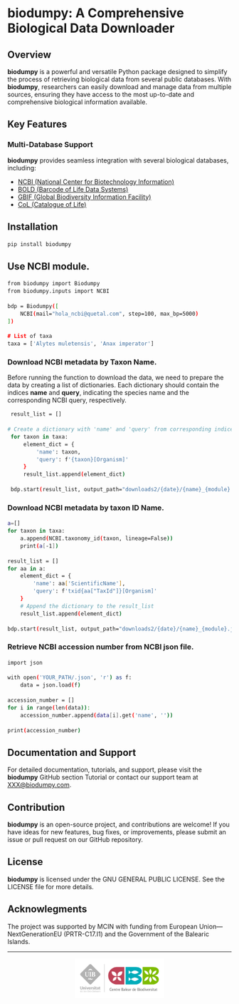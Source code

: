 # biodumpy: A Comprehensive Biological Data Downloader

## Overview
**biodumpy** is a powerful and versatile Python package designed to simplify the process of retrieving biological data 
from several public databases. 
With **biodumpy**, researchers can easily download and manage data from multiple sources, ensuring they have access to 
the most up-to-date and comprehensive biological information available.


## Key Features

### Multi-Database Support 
**biodumpy** provides seamless integration with several biological databases, including:

- [NCBI (National Center for Biotechnology Information)](https://www.ncbi.nlm.nih.gov)
- [BOLD (Barcode of Life Data Systems)](https://boldsystems.org/)
- [GBIF (Global Biodiversity Information Facility)](https://www.gbif.org/)
- [CoL (Catalogue of Life)](https://catalogueoflife.org/)


## Installation
```bash
pip install biodumpy
```


## Use NCBI module.
```bash
from biodumpy import Biodumpy
from biodumpy.inputs import NCBI

bdp = Biodumpy([
	NCBI(mail="hola_ncbi@quetal.com", step=100, max_bp=5000)
])

# List of taxa
taxa = ['Alytes muletensis', 'Anax imperator']
```


### Download NCBI metadata by Taxon Name.
Before running the function to download the data, we need to prepare the data by creating a list of dictionaries. 
Each dictionary should contain the indices **name** and **query**, indicating the species name and the corresponding 
NCBI query, respectively.
```bash
 result_list = []

# Create a dictionary with 'name' and 'query' from corresponding indices
 for taxon in taxa:
     element_dict = {
         'name': taxon,
         'query': f'{taxon}[Organism]'
     }
     result_list.append(element_dict)

 bdp.start(result_list, output_path="downloads2/{date}/{name}_{module}.json")
```


### Download NCBI metadata by taxon ID Name.
```bash
a=[]
for taxon in taxa:
    a.append(NCBI.taxonomy_id(taxon, lineage=False))
    print(a[-1])

result_list = []
for aa in a:
    element_dict = {
        'name': aa['ScientificName'],
        'query': f'txid{aa["TaxId"]}[Organism]'
    }
    # Append the dictionary to the result_list
    result_list.append(element_dict)
    
bdp.start(result_list, output_path="downloads2/{date}/{name}_{module}.json")
```


### Retrieve NCBI accession number from NCBI json file.
```bash
import json

with open('YOUR_PATH/.json', 'r') as f:
    data = json.load(f)

accession_number = []
for i in range(len(data)):
    accession_number.append(data[i].get('name', ''))

print(accession_number)
```


## Documentation and Support
For detailed documentation, tutorials, and support, please visit the **biodumpy** GitHub section Tutorial or contact 
our support team at XXX@biodumpy.com.


## Contribution
**biodumpy** is an open-source project, and contributions are welcome! 
If you have ideas for new features, bug fixes, or improvements, please submit an issue or pull request on our GitHub repository.


## License
**biodumpy** is licensed under the GNU GENERAL PUBLIC LICENSE. See the LICENSE file for more details.


## Acknowlegments
The project was supported by MCIN with funding from European Union—NextGenerationEU (PRTR-C17.I1) and 
the Government of the Balearic Islands.

<hr>
<div style="display: flex; justify-content: center">
<img src='/www/logo_cbb.png' alt='logo_cbb' width='200'>
</div>


